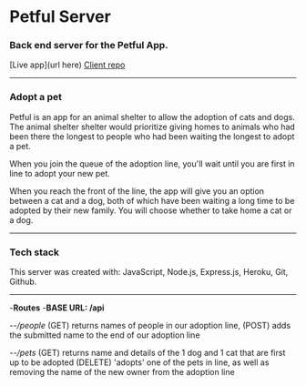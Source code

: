 # Petful Server

### Back end server for the Petful App.

[Live app](url here)
[Client repo](https://github.com/danieljrenfro/petful-client)

---

### Adopt a pet

Petful is an app for an animal shelter to allow the adoption of cats and dogs. The animal shelter shelter would prioritize giving homes to animals who had been there the longest to people who had been waiting the longest to adopt a pet. 

When you join the queue of the adoption line, you'll wait until you are first in line to adopt your new pet.

When you reach the front of the line, the app will give you an option between a cat and a dog, both of which have been waiting a long time to be adopted by their new family. You will choose whether to take home a cat or a dog.

---
### Tech stack
This server was created with: 
JavaScript, Node.js, Express.js, Heroku, Git, Github.

---
-**Routes**
-**BASE URL: /api**

--*/people*
(GET) returns names of people in our adoption line,
(POST) adds the submitted name to the end of our adoption line

--*/pets*
(GET) returns name and details of the 1 dog and 1 cat that are first up to be adopted
(DELETE) 'adopts' one of the pets in line, as well as removing the name of the new owner from the adoption line
